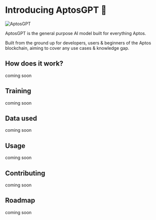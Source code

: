 # Introducing AptosGPT 🤖

![AptosGPT]("AptosGPT.jpg")

AptosGPT is the general purpose AI model built for everything Aptos.

Built from the ground up for developers, users & beginners of the Aptos blockchain, aiming to cover any use cases & knowledge gap.

## How does it work?

coming soon

## Training

coming soon

## Data used

coming soon

## Usage

coming soon

## Contributing

coming soon

## Roadmap

coming soon
